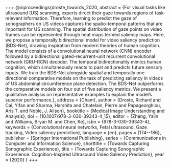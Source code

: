 +++
@inproceedings{droste_towards_2020,
 abstract = {For visual tasks like ultrasound (US) scanning, experts direct their gaze towards regions of task-relevant information. Therefore, learning to predict the gaze of sonographers on US videos captures the spatio-temporal patterns that are important for US scanning. The spatial distribution of gaze points on video frames can be represented through heat maps termed saliency maps. Here, we propose a temporally bidirectional model for video saliency prediction (BDS-Net), drawing inspiration from modern theories of human cognition. The model consists of a convolutional neural network (CNN) encoder followed by a bidirectional gated-recurrent-unit recurrent convolutional network (GRU-RCN) decoder. The temporal bidirectionality mimics human cognition, which simultaneously reacts to past and predicts future sensory inputs. We train the BDS-Net alongside spatial and temporally one-directional comparative models on the task of predicting saliency in videos of US abdominal circumference plane detection. The BDS-Net outperforms the comparative models on four out of five saliency metrics. We present a qualitative analysis on representative examples to explain the model’s superior performance.},
 address = {Cham},
 author = {Droste, Richard and Cai, Yifan and Sharma, Harshita and Chatelain, Pierre and Papageorghiou, Aris T. and Noble, J. Alison},
 booktitle = {Medical Image Understanding and Analysis},
 doi = {10.1007/978-3-030-39343-4_15},
 editor = {Zheng, Yalin and Williams, Bryan M. and Chen, Ke},
 isbn = {978-3-030-39343-4},
 keywords = {Convolutional neural networks, Fetal ultrasound, Gaze tracking, Video saliency prediction},
 language = {en},
 pages = {174--186},
 publisher = {Springer International Publishing},
 series = {Communications in Computer and Information Science},
 shorttitle = {Towards Capturing Sonographic Experience},
 title = {Towards Capturing Sonographic Experience: Cognition-Inspired Ultrasound Video Saliency Prediction},
 year = {2020}
}
+++
